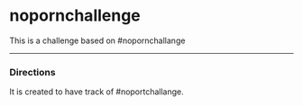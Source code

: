# nopornchallenge
This is a challenge based on #nopornchallange

---
### Directions
It is created to have track of #noportchallange.
